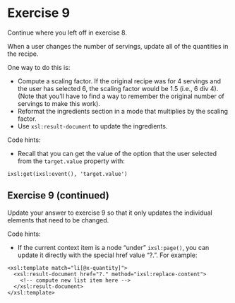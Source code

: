 # Exercise 9

Continue where you left off in exercise 8.

When a user changes the number of servings, update all of the
quantities in the recipe.

One way to do this is:

* Compute a scaling factor. If the original recipe was for 4 servings
  and the user has selected 6, the scaling factor would be 1.5 (i.e.,
  6 div 4). (Note that you’ll have to find a way to remember the
  original number of servings to make this work).
* Reformat the ingredients section in a mode that multiplies by the
  scaling factor.
* Use `xsl:result-document` to update the ingredients.

Code hints:
* Recall that you can get the value of the option that the user selected
from the `target.value` property with:
```
ixsl:get(ixsl:event(), 'target.value')
```

## Exercise 9 (continued)

Update your answer to exercise 9 so that it only updates the
individual elements that need to be changed.

Code hints:
* If the current context item is a node “under” `ixsl:page()`, you can
update it directly with the special href value “?.”. For example:

```
<xsl:template match="li[@x-quantity]">
  <xsl:result-document href="?." method="ixsl:replace-content">
    <!-- compute new list item here -->
  </xsl:result-document>
</xsl:template>
```
